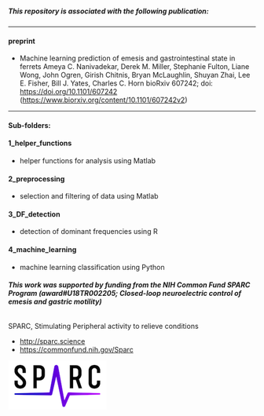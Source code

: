 ##### *This repository is associated with the following publication:*
-----------
#### preprint
* Machine learning prediction of emesis and gastrointestinal state in ferrets
Ameya C. Nanivadekar, Derek M. Miller, Stephanie Fulton, Liane Wong, John Ogren, Girish Chitnis, Bryan McLaughlin, Shuyan Zhai, Lee E. Fisher, Bill J. Yates, Charles C. Horn
bioRxiv 607242; doi: https://doi.org/10.1101/607242 (https://www.biorxiv.org/content/10.1101/607242v2)
------------

#### Sub-folders:

#### 1_helper_functions
* helper functions for analysis using Matlab

#### 2_preprocessing
* selection and filtering of data using Matlab

#### 3_DF_detection
* detection of dominant frequencies using R

#### 4_machine_learning
* machine learning classification using Python

###### ***This work was supported by funding from the NIH Common Fund SPARC Program (award#U18TR002205; Closed-loop neuroelectric control of emesis and gastric motility)***

SPARC, Stimulating Peripheral activity to relieve conditions
* http://sparc.science
* https://commonfund.nih.gov/Sparc

![sparc Logo](/sparc_logo.png)
